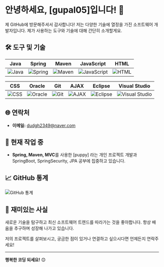 # 안녕하세요, [gupal05]입니다! 👋

제 GitHub에 방문해주셔서 감사합니다! 저는 다양한 기술에 열정을 가진 소프트웨어 개발자입니다. 제가 사용하는 도구와 기술에 대해 간단히 소개할게요.

## 🛠️ 도구 및 기술

| Java | Spring | Maven | JavaScript | HTML |
|:----:|:-------:|:------:|:-----------:|:----:|
| ![Java](https://img.shields.io/badge/-Java-%23F7DF1C?style=flat&logo=java&logoColor=black) | ![Spring](https://img.shields.io/badge/-Spring-%236DB33F?style=flat&logo=spring&logoColor=white) | ![Maven](https://img.shields.io/badge/-Maven-%23C71A36?style=flat&logo=apachemaven&logoColor=white) | ![JavaScript](https://img.shields.io/badge/-JavaScript-%23F7E018?style=flat&logo=javascript&logoColor=black) | ![HTML](https://img.shields.io/badge/-HTML-%23E34F26?style=flat&logo=html5&logoColor=white) |

| CSS | Oracle | Git | AJAX | Eclipse | Visual Studio |
|:---:|:------:|:---:|:----:|:-------:|:--------------:|
| ![CSS](https://img.shields.io/badge/-CSS-%231572B6?style=flat&logo=css3&logoColor=white) | ![Oracle](https://img.shields.io/badge/-Oracle-%23F80000?style=flat&logo=oracle&logoColor=white) | ![Git](https://img.shields.io/badge/-Git-%23F1502F?style=flat&logo=git&logoColor=white) | ![AJAX](https://img.shields.io/badge/-AJAX-%23000000?style=flat&logo=ajax&logoColor=white) | ![Eclipse](https://img.shields.io/badge/-Eclipse-%23E0E0E0?style=flat&logo=eclipse&logoColor=black) | ![Visual Studio](https://img.shields.io/badge/-Visual%20Studio-%235C2D91?style=flat&logo=visual-studio&logoColor=white) |

## 🌐 연락처
- **이메일:** [dudgh2349@naver.com](mailto:dudgh2349@naver.com)

## 🔭 현재 작업 중
- **Spring, Maven, MVC**를 사용한 [puppy] 라는 개인 프로젝트 개발과 SpringBoot, SpringSecurity, JPA 공부에 집중하고 있습니다.

## 📈 GitHub 통계
![GitHub 통계](https://github-readme-stats.vercel.app/api?username=your-github-username&show_icons=true&count_private=true&hide_title=false)

## 🚀 재미있는 사실
새로운 기술을 탐구하고 최신 소프트웨어 트렌드를 따라가는 것을 좋아합니다. 항상 배움을 추구하며 성장해 나가고 있습니다.

저의 프로젝트를 살펴보시고, 궁금한 점이 있거나 연결하고 싶으시다면 언제든지 연락주세요!

---

**행복한 코딩 되세요!** 😊
